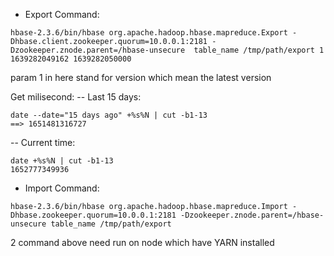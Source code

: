 - Export Command:
```
hbase-2.3.6/bin/hbase org.apache.hadoop.hbase.mapreduce.Export -Dhbase.client.zookeeper.quorum=10.0.0.1:2181 -Dzookeeper.znode.parent=/hbase-unsecure  table_name /tmp/path/export 1 1639282049162 1639282050000
```

param 1 in here stand for version which mean the latest version

Get milisecond:
-- Last 15 days:
```
date --date="15 days ago" +%s%N | cut -b1-13
==> 1651481316727
```

-- Current time:
```
date +%s%N | cut -b1-13
1652777349936
```

- Import Command:
```
hbase-2.3.6/bin/hbase org.apache.hadoop.hbase.mapreduce.Import -Dhbase.zookeeper.quorum=10.0.0.1:2181 -Dzookeeper.znode.parent=/hbase-unsecure table_name /tmp/path/export
```

2 command above need run on node which have YARN installed
